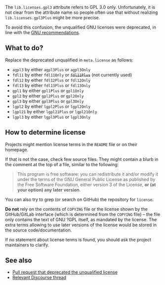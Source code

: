 The `lib.licenses.gpl3` attribute refers to GPL 3.0 only. Unfortunately, it is not clear from the attribute name so people often use that without realizing `lib.licenses.gpl3Plus` might be more precise.

To avoid this confusion, the unqualified GNU licenses were deprecated, in line with the [GNU recommendations](https://gnu.org/licenses/identify-licenses-clearly.html).

## What to do?
Replace the deprecated unqualified in `meta.license` as follows:

* `agpl3` by either `agpl3Plus` or `agpl3Only`
* `fdl11` by either `fdl11Only` or ~~`fdl11Plus`~~ (not currently used)
* `fdl12` by either `fdl12Plus` or `fdl12Only`
* `fdl13` by either `fdl13Plus` or `fdl13Only`
* `gpl1` by either `gpl1Plus` or `gpl1Only`
* `gpl2` by either `gpl2Plus` or `gpl2Only`
* `gpl3` by either `gpl3Plus` or `gpl3Only`
* `lgpl2` by either `lgpl2Plus` or `lgpl2Only`
* `lgpl21` by either `lgpl21Plus` or `lgpl21Only`
* `lgpl3` by either `lgpl3Plus` or `lgpl3Only`

## How to determine license
Projects might mention license terms in the `README` file or on their homepage.

If that is not the case, check few source files. They might contain a blurb in the comment at the top of a file, similar to the following:

> This program is free software: you can redistribute it and/or modify it under the terms of the GNU General Public License as published by the Free Software Foundation, either version 3 of the License, **or (at your option) any later version**.

You can also try to grep (or search on GitHub) the repository for `license`.

**Do not** rely on the contents of `COPYING` file or the license shown by the GitHub/GitLab interface (which is determined from the `COPYING` file) – the file only contains the text of GNU ?GPL itself, as mandated by the license. The extra terms allowing to use later versions of the license would be stored in the source code/documentation.

If no statement about license terms is found, you should ask the project maintainers to clarify.

## See also
* [Pull request that deprecated the unqualified license](https://github.com/NixOS/nixpkgs/pull/92348)
* [Relevant Discourse thread](https://discourse.nixos.org/t/lib-licenses-gpl3-co-are-now-deprecated/8206)
